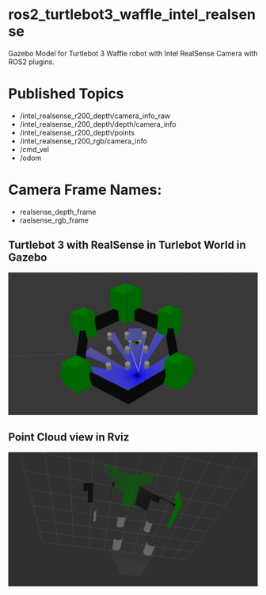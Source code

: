 # ros2_turtlebot3_waffle_intel_realsense
Gazebo Model for Turtlebot 3 Waffle robot with Intel RealSense Camera with ROS2 plugins.

# Published Topics

- /intel_realsense_r200_depth/camera_info_raw
- /intel_realsense_r200_depth/depth/camera_info
- /intel_realsense_r200_depth/points
- /intel_realsense_r200_rgb/camera_info
- /cmd_vel
- /odom

# Camera Frame Names: 

- realsense_depth_frame
- raelsense_rgb_frame

## Turtlebot 3 with RealSense in Turlebot World in Gazebo
![gz_realsense.png](https://raw.githubusercontent.com/mlherd/ros2_turtlebot3_waffle_intel_realsense/master/pics/gz_realsense.png)

## Point Cloud view in Rviz
![gz_realsense.png](https://raw.githubusercontent.com/mlherd/ros2_turtlebot3_waffle_intel_realsense/master/pics/rviz_point_cloud.png)
